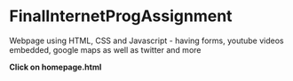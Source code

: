 # FinalInternetProgAssignment
Webpage using HTML, CSS and Javascript - having forms, youtube videos embedded, google maps as well as twitter and more

**Click on homepage.html**
